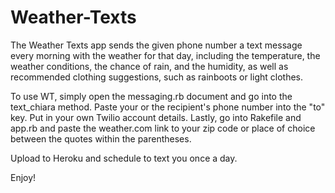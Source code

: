 Weather-Texts
=============
The Weather Texts app sends the given phone number a text message every morning with the weather for that day,
including the temperature, the weather conditions, the chance of rain, and the humidity, as well as recommended
clothing suggestions, such as rainboots or light clothes.

To use WT, simply open the messaging.rb document and go into the text_chiara method.  Paste your or the
recipient's phone number into the "to" key.  Put in your own Twilio account details.  Lastly, go into Rakefile and app.rb and paste the weather.com link to your zip code or place of choice between the quotes within the parentheses.

Upload to Heroku and schedule to text you once a day.

Enjoy!

